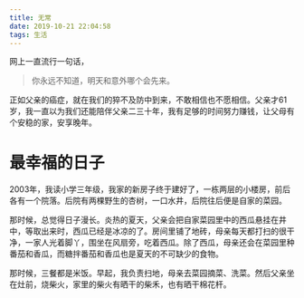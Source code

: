 ```yaml
---
title: 无常
date: 2019-10-21 22:04:58
tags: 生活
---
```


网上一直流行一句话，

> 你永远不知道，明天和意外哪个会先来。

正如父亲的癌症，就在我们的猝不及防中到来，不敢相信也不愿相信。父亲才61岁，我一直以为我们还能陪伴父亲二三十年，我有足够的时间努力赚钱，让父母有个安稳的家，安享晚年。

# 最幸福的日子

2003年，我读小学三年级，我家的新房子终于建好了，一栋两层的小楼房，前后各有一个院落。后院有两棵野生的杏树，一口水井，后院往后便是自家的菜园。

那时候，总觉得日子漫长。炎热的夏天，父亲会把自家菜园里中的西瓜悬挂在井中，等取出来时，西瓜已经是冰凉的了。房间里铺了地砖，母亲每天都打扫的很干净，一家人光着脚丫，围坐在风扇旁，吃着西瓜。除了西瓜，母亲还会在菜园里种番茄和香瓜，而糖拌番茄和香瓜也是夏天的不可缺少的食物。

那时候，三餐都是米饭。早起，我负责扫地，母亲去菜园摘菜、洗菜。然后父亲坐在灶前，烧柴火，家里的柴火有晒干的柴禾，也有晒干棉花杆。

